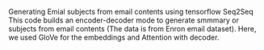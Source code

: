 
Generating Emial subjects from email contents using tensorflow Seq2Seq <br>
This code builds an encoder-decoder mode to generate smmmary or subjects from email contents (The data is from Enron email dataset). Here, we used GloVe for the embeddings and Attention with decoder.